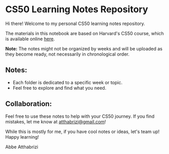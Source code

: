 # CS50 Learning Notes Repository

Hi there! Welcome to my personal CS50 learning notes repository.

The materials in this notebook are based on Harvard's CS50 course, which is available online [here](https://www.youtube.com/watch?v=IDDmrzzB14M&list=PLhQjrBD2T380F_inVRXMIHCqLaNUd7bN4).

**Note:** The notes might not be organized by weeks and will be uploaded as they become ready, not necessarily in chronological order.

## Notes:
- Each folder is dedicated to a specific week or topic.
- Feel free to explore and find what you need.

## Collaboration:
Feel free to use these notes to help with your CS50 journey.
If you find mistakes, let me know at [atthabrizi@gmail.com](mailto:atthabrizi@gmail.com)!

While this is mostly for me, if you have cool notes or ideas, let's team up!
Happy learning!

Abbe Atthabrizi